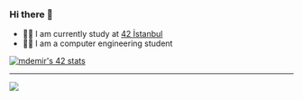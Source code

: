 ### Hi there 👋

- 👨‍🎓 I am currently study at [42 İstanbul](https://www.42istanbul.com.tr/) 
- 👨‍🎓 I am a computer engineering student

<div align="center">
  <div style="display: flex; align-items: flex-start;">
    <a href="https://github.com/JaeSeoKim/badge42"><img src="https://badge42.vercel.app/api/v2/cla6123aa00680fl2mezm2fxo/stats?cursusId=21&coalitionId=228" alt="mdemir's 42 stats" /></a>
    </div>
</div>

<hr>
 
<div align="center">
  <div style="display: flex; align-items: flex-start;">
    <img src="https://github-readme-stats.vercel.app/api/top-langs/?username=mdenesfe&layout=compact&title_color=ffffff&icon_color=34abeb&text_color=daf7dc&bg_color=151515" />
    </div>
</div>
